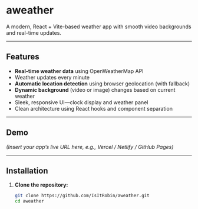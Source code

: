 # aweather

A modern, React + Vite-based weather app with smooth video backgrounds and real-time updates.

---

##  Features
-  **Real-time weather data** using OpenWeatherMap API
-  Weather updates every minute
-  **Automatic location detection** using browser geolocation (with fallback)
-  **Dynamic background** (video or image) changes based on current weather
-  Sleek, responsive UI—clock display and weather panel
-  Clean architecture using React hooks and component separation

---

##  Demo
*(Insert your app’s live URL here, e.g., Vercel / Netlify / GitHub Pages)*

---

##  Installation

1. **Clone the repository:**
   ```bash
   git clone https://github.com/IsItRobin/aweather.git
   cd aweather
